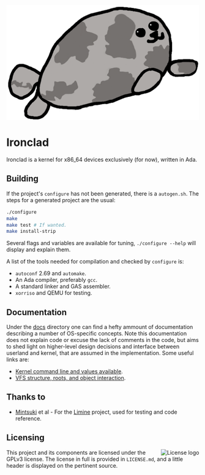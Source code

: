 <p align="center">
    <img height="300" alt="Seal of approval" src="banner.png"/>
</p>

# Ironclad

Ironclad is a kernel for x86_64 devices exclusively (for now), written in Ada.

## Building

If the project's `configure` has not been generated, there is a `autogen.sh`.
The steps for a generated project are the usual:

```bash
./configure
make
make test # If wanted.
make install-strip
```

Several flags and variables are available for tuning, `./configure --help` will
display and explain them.

A list of the tools needed for compilation and checked by `configure` is:

- `autoconf` 2.69 and `automake`.
- An Ada compiler, preferably `gcc`.
- A standard linker and GAS assembler.
- `xorriso` and QEMU for testing.

## Documentation

Under the [docs](docs) directory one can find a hefty ammount of documentation
describing a number of OS-specific concepts. Note this documentation does
not explain code or excuse the lack of comments in the code, but aims to shed
light on higher-level design decisions and interface between userland and
kernel, that are assumed in the implementation. Some useful links are:

- [Kernel command line and values available](docs/cmdlineargs.md).
- [VFS structure, roots, and object interaction](docs/vfs.md).

## Thanks to

- [Mintsuki](https://github.com/mintsuki) et al - For the
[Limine](https://github.com/limine-bootloader/limine) project, used for testing
and code reference.

## Licensing

<img align="right" alt="License logo" src="https://www.gnu.org/graphics/gplv3-with-text-136x68.png"/>

This project and its components are licensed under the GPLv3 license.
The license in full is provided in `LICENSE.md`, and a little header is
displayed on the pertinent source.
